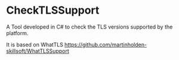 # CheckTLSSupport
A Tool developed in C# to check the TLS versions supported by the platform.

It is based on WhatTLS https://github.com/martinholden-skillsoft/WhatTLSSupport
